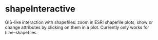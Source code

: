 shapeInteractive
================

GIS-like interaction with shapefiles: zoom in  ESRI shapefile plots, show or change attributes by clicking on them in a plot. Currently only works for Line-shapefiles.
